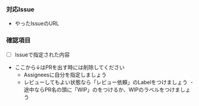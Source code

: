 ### 対応Issue
- やったIssueのURL

### 確認項目
- [ ] Issueで指定された内容

- ここから↓はPRを出す時には削除してください
  - Assigneesに自分を指定しましょう
  - レビューしてもよい状態なら「レビュー依頼」のLabelをつけましょう
  - 途中ならPR名の頭に「WIP」のをつけるか、WIPのラベルをつけましょう
